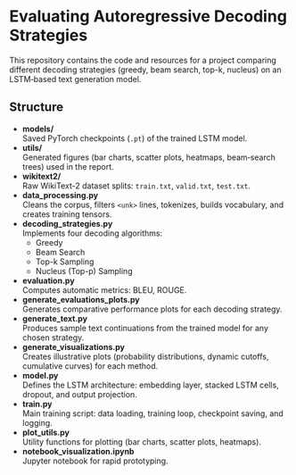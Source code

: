 # Evaluating Autoregressive Decoding Strategies

This repository contains the code and resources for a project comparing different decoding strategies (greedy, beam search, top-k, nucleus) on an LSTM‐based text generation model.

## Structure

- **models/**  
  Saved PyTorch checkpoints (`.pt`) of the trained LSTM model.  
- **utils/**  
  Generated figures (bar charts, scatter plots, heatmaps, beam‐search trees) used in the report.  
- **wikitext2/**  
  Raw WikiText-2 dataset splits: `train.txt`, `valid.txt`, `test.txt`.  
- **data_processing.py**  
  Cleans the corpus, filters `<unk>` lines, tokenizes, builds vocabulary, and creates training tensors.  
- **decoding_strategies.py**  
  Implements four decoding algorithms:  
  - Greedy  
  - Beam Search  
  - Top-k Sampling  
  - Nucleus (Top-p) Sampling  
- **evaluation.py**  
  Computes automatic metrics: BLEU, ROUGE.
- **generate_evaluations_plots.py**  
  Generates comparative performance plots for each decoding strategy.  
- **generate_text.py**  
  Produces sample text continuations from the trained model for any chosen strategy.  
- **generate_visualizations.py**  
  Creates illustrative plots (probability distributions, dynamic cutoffs, cumulative curves) for each method.  
- **model.py**  
  Defines the LSTM architecture: embedding layer, stacked LSTM cells, dropout, and output projection.  
- **train.py**  
  Main training script: data loading, training loop, checkpoint saving, and logging.  
- **plot_utils.py**  
  Utility functions for plotting (bar charts, scatter plots, heatmaps).  
- **notebook_visualization.ipynb**  
  Jupyter notebook for rapid prototyping.
